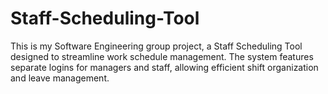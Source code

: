 # Staff-Scheduling-Tool
This is my Software Engineering group project, a Staff Scheduling Tool designed to streamline work schedule management. The system features separate logins for managers and staff, allowing efficient shift organization and leave management.
